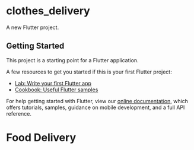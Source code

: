 # clothes_delivery

A new Flutter project.

## Getting Started

This project is a starting point for a Flutter application.

A few resources to get you started if this is your first Flutter project:

<!-- prettier-ignore -->
- [Lab: Write your first Flutter app](https://flutter.dev/docs/get-started/codelab)
- [Cookbook: Useful Flutter samples](https://flutter.dev/docs/cookbook)

For help getting started with Flutter, view our
[online documentation](https://flutter.dev/docs), which offers tutorials,
samples, guidance on mobile development, and a full API reference.
# Food Delivery
